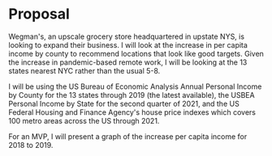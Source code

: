 # Proposal

Wegman's, an upscale grocery store headquartered in upstate NYS, is looking to expand their business. I will look at the increase in per capita income by county to recommend locations that look like good targets. Given the increase in pandemic-based remote work, I will be looking at the 13 states nearest NYC rather than the usual 5-8.

I will be using the US Bureau of Economic Analysis Annual Personal Income by County for the 13 states through 2019 (the latest available), the USBEA Personal Income by State for the second quarter of 2021, and the US Federal Housing and Finance Agency's house price indexes which covers 100 metro areas across the US through 2021.

For an MVP, I will present a graph of the increase per capita income for 2018 to 2019. 

